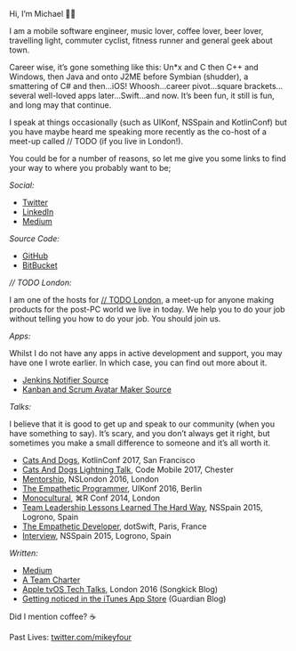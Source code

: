 Hi, I’m Michael 👋🏻

I am a mobile software engineer, music lover, coffee lover, beer lover, travelling light, commuter cyclist, fitness runner and general geek about town.

Career wise, it’s gone something like this: Un*x and C then C++ and Windows, then Java and onto J2ME before Symbian (shudder), a smattering of C# and then…iOS! Whoosh…career pivot…square brackets…several well-loved apps later…Swift…and now. It’s been fun, it still is fun, and long may that continue.

I speak at things occasionally (such as UIKonf, NSSpain and KotlinConf) but you have maybe heard me speaking more recently as the co-host of a meet-up called // TODO  (if you live in London!).

You could be for a number of reasons, so let me give you some links to find your way to where you probably want to be;

*Social:*
* [Twitter](https://www.twitter.com/codermay)
* [LinkedIn](https://www.linkedin.com/in/may-michael/)
* [Medium](https://medium.com/@michael_may)

*Source Code:*
* [GitHub](https://github.com/michael-r-may)
* [BitBucket](https://bitbucket.org/fourapps/)

*// TODO London:*

I am one of the hosts for [// TODO London](http://todo-london.com/), a meet-up for anyone making products for the post-PC world we live in today. We help you to do your job without telling you how to do your job. You should join us.

*Apps:*

Whilst I do not have any apps in active development and support, you may have one I wrote earlier. In which case, you can find out more about it.
* [Jenkins Notifier Source](https://bitbucket.org/fourapps/jenkinsnotifier/overview) 
* [Kanban and Scrum Avatar Maker Source](https://bitbucket.org/michael_r_may/kanban-avatar-maker)

*Talks:*

I believe that it is good to get up and speak to our community (when you have something to say). It’s scary, and you don’t always get it right, but sometimes you make a small difference to someone and it’s all worth it.
* [Cats And Dogs](https://www.youtube.com/watch?v=nqyFUw8c3NI), KotlinConf 2017, San Francisco
* [Cats And Dogs Lightning Talk](https://www.youtube.com/watch?v=OyM7JBXPrGk), Code Mobile 2017, Chester
* [Mentorship](https://vimeo.com/193556806), NSLondon 2016, London
* [The Empathetic Programmer](https://www.youtube.com/watch?v=hXo6CWTmb9c), UIKonf 2016, Berlin
* [Monocultural](https://www.youtube.com/watch?v=yP5KWNLHD6Y), ⌘R Conf 2014, London
* [Team Leadership Lessons Learned The Hard Way](https://www.youtube.com/watch?v=vwXujZRFMrY), NSSpain 2015, Logrono, Spain
* [The Empathetic Developer](https://www.dotconferences.com/2016/01/michael-may-the-empathetic-developer), dotSwift, Paris, France
* [Interview](http://Michael%20May%20(@CoderMay)%20interview%20-%20NSSpain%202015), NSSpain 2015, Logrono, Spain

*Written:*
* [Medium](https://medium.com/@michael_may)
* [A Team Charter](https://medium.com/bbc-design-engineering/writing-a-team-charter-9ba3292a9775)
* [Apple tvOS Tech Talks](https://devblog.songkick.com/apple-tvos-tech-talks-london-2016-d5a9fa9a7424), London 2016 (Songkick Blog)
* [Getting noticed in the iTunes App Store](https://www.theguardian.com/info/developer-blog/2011/mar/15/app-store-marketing) (Guardian Blog)

Did I mention coffee? ☕

Past Lives:
[twitter.com/mikeyfour](https://twitter.com/mikeyfour)
